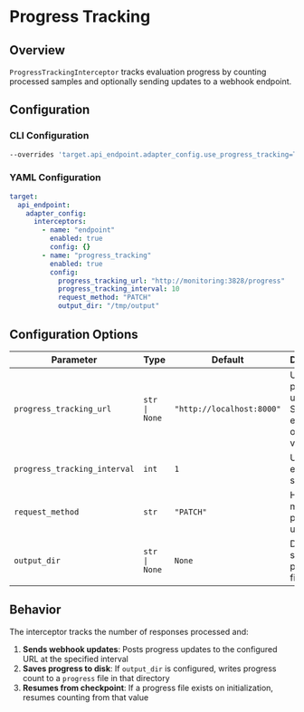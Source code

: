 # Progress Tracking

## Overview
`ProgressTrackingInterceptor` tracks evaluation progress by counting processed samples and optionally sending updates to a webhook endpoint.

## Configuration

### CLI Configuration

```bash
--overrides 'target.api_endpoint.adapter_config.use_progress_tracking=True,target.api_endpoint.adapter_config.progress_tracking_url=http://monitoring:3828/progress'
```

### YAML Configuration

```yaml
target:
  api_endpoint:
    adapter_config:
      interceptors:
        - name: "endpoint"
          enabled: true
          config: {}
        - name: "progress_tracking"
          enabled: true
          config:
            progress_tracking_url: "http://monitoring:3828/progress"
            progress_tracking_interval: 10
            request_method: "PATCH"
            output_dir: "/tmp/output"
```


## Configuration Options

| Parameter | Type | Default | Description |
|-----------|------|---------|-------------|
| `progress_tracking_url` | `str \| None` | `"http://localhost:8000"` | URL to post progress updates. Supports expansion of shell variables. |
| `progress_tracking_interval` | `int` | `1` | Update every N samples |
| `request_method` | `str` | `"PATCH"` | HTTP method for progress updates |
| `output_dir` | `str \| None` | `None` | Directory to save progress file |

## Behavior

The interceptor tracks the number of responses processed and:

1. **Sends webhook updates**: Posts progress updates to the configured URL at the specified interval
2. **Saves progress to disk**: If `output_dir` is configured, writes progress count to a `progress` file in that directory
3. **Resumes from checkpoint**: If a progress file exists on initialization, resumes counting from that value
